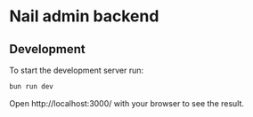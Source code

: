 # Nail admin backend

## Development

To start the development server run:

```bash
bun run dev
```

Open http://localhost:3000/ with your browser to see the result.
